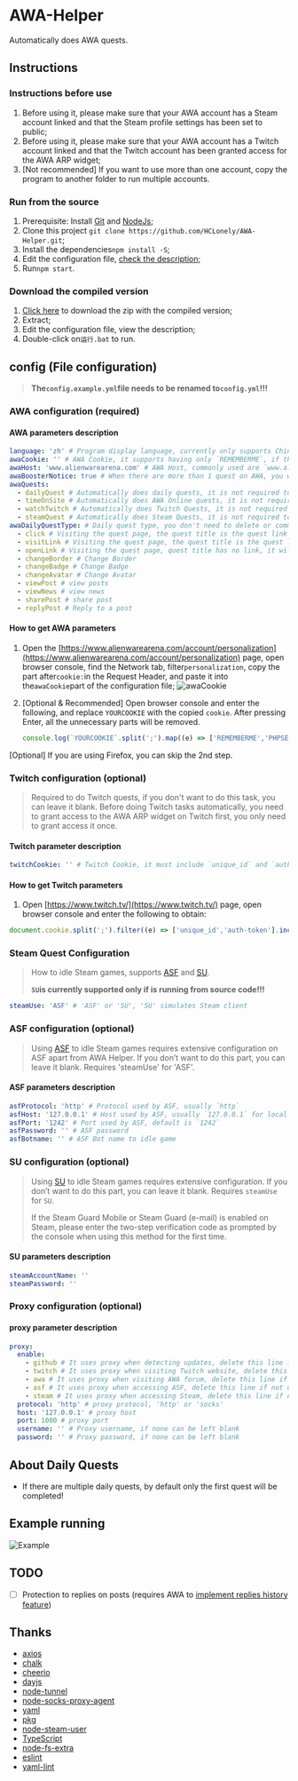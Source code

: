 # AWA-Helper

Automatically does AWA quests.

## Instructions

### Instructions before use

1. Before using it, please make sure that your AWA account has a Steam account linked and that the Steam profile settings has been set to public;
2. Before using it, please make sure that your AWA account has a Twitch account linked and that the Twitch account has been granted access for the AWA ARP widget;
3. [Not recommended] If you want to use more than one account, copy the program to another folder to run multiple accounts.

### Run from the source

1. Prerequisite: Install [Git](https://git-scm.com/downloads) and [NodeJs](https://nodejs.org/zh-cn/download/);
2. Clone this project `git clone https://github.com/HCLonely/AWA-Helper.git`;
3. Install the dependencies`npm install -S`;
4. Edit the configuration file, [check the description](https://github.com/MonolithOrchids/AWA-Helper/new/main#config-file-configuration);
5. Run`npm start`.

### Download the compiled version

1. [Click here](https://github.com/HCLonely/AWA-Helper/releases/latest) to download the zip with the compiled version;
2. Extract;
3. Edit the configuration file, view the description;
4. Double-click on`运行.bat` to run.

## config (File configuration)

> **The`config.example.yml`file needs to be renamed to`config.yml`!!!**

### AWA configuration (required)

#### AWA parameters description

```yml
language: 'zh' # Program display language, currently only supports Chinese (zh)
awaCookie: '' # AWA Cookie, it supports having only `REMEMBERME`, if there is no `REMEMBERME`, then you must have `PHPSESSID` and `sc`, but it will cause an error to get the number of consecutive login days, however it does not affect other functionalities
awaHost: 'www.alienwarearena.com' # AWA Host, commonly used are `www.alienwarearena.com` and `na.alienwarearena.com`, the default doesn't have any problem, there's no need to change it
awaBoosterNotice: true # When there are more than 1 quest on AWA, you will be asked whether or not to activate booster. You need to activate booster manually!!!
awaQuests:
  - dailyQuest # Automatically does daily quests, it is not required to do this quest, delete or comment out this line
  - timeOnSite # Automatically does AWA Online quests, it is not required to do this quest, delete or comment out this line
  - watchTwitch # Automatically does Twitch Quests, it is not required to do this quest, delete or comment out this line
  - steamQuest # Automatically does Steam Quests, it is not required to do this quest, delete or comment out this line
awaDailyQuestType: # Daily quest type, you don't need to delete or comment it out, if you don't need to do daily quests, then delete or comment out the 'dailyQuest' line above
  - click # Visiting the quest page, the quest title is the quest link that you need to click to complete the quest
  - visitLink # Visiting the quest page, the quest title is the quest link that can only be completed by browsing a page
  - openLink # Visiting the quest page, quest title has no link, it will try visiting leaderboards, rewards, marketplace...
  - changeBorder # Change Border
  - changeBadge # Change Badge
  - changeAvatar # Change Avatar
  - viewPost # view posts
  - viewNews # view news
  - sharePost # share post
  - replyPost # Reply to a post
```

#### How to get AWA parameters

1. Open the [https://www.alienwarearena.com/account/personalization](https://www.alienwarearena.com/account/personalization) page, open browser console, find the Network tab, filter`personalization`, copy the part after`cookie:`in the Request Header, and paste it into the`awaCookie`part of the configuration file;
    ![awaCookie](https://github.com/HCLonely/AWA-Helper/raw/main/static/SaMhNF92RY.png)
2. [Optional & Recommended] Open browser console and enter the following, and replace `YOURCOOKIE` with the copied `cookie`. After pressing Enter, all the unnecessary parts will be removed.

    ```javascript
    console.log(`YOURCOOKIE`.split(';').map((e) => ['REMEMBERME','PHPSESSID','sc'].includes(e.trim().split('=')[0]) ? e.trim() : null).filter((e) => e).join(';'));
    ```

[Optional] If you are using Firefox, you can skip the 2nd step.

### Twitch configuration (optional)

> Required to do Twitch quests, if you don't want to do this task, you can leave it blank. Before doing Twitch tasks automatically, you need to grant access to the AWA ARP widget on Twitch first, you only need to grant access it once.

#### Twitch parameter description

```yml
twitchCookie: '' # Twitch Cookie, it must include `unique_id` and `auth-token`
```

#### How to get Twitch parameters

1. Open [https://www.twitch.tv/](https://www.twitch.tv/) page, open browser console and enter the following to obtain:

```javascript
document.cookie.split(';').filter((e) => ['unique_id','auth-token'].includes(e.split('=')[0].trim())).join(';');
```

### Steam Quest Configuration

> How to idle Steam games, supports [ASF](https://github.com/JustArchiNET/ArchiSteamFarm) and [SU](https://github.com/DoctorMcKay/node-steam-user).
>
> **`SU`is currently supported only if is running from source code!!!**

```yml
steamUse: 'ASF' # 'ASF' or 'SU', 'SU' simulates Steam client
```

### ASF configuration (optional)

> Using [ASF](https://github.com/JustArchiNET/ArchiSteamFarm) to idle Steam games requires extensive configuration on ASF apart from AWA Helper. If you don’t want to do this part, you can leave it blank. Requires 'steamUse' for 'ASF'.

#### ASF parameters description

```yml
asfProtocol: 'http' # Protocol used by ASF, usually `http`
asfHost: '127.0.0.1' # Host used by ASF, usually `127.0.0.1` for local operation
asfPort: '1242' # Port used by ASF, default is `1242`
asfPassword: '' # ASF password
asfBotname: '' # ASF Bot name to idle game
```

### SU configuration (optional)

> Using [SU](https://github.com/DoctorMcKay/node-steam-user) to idle Steam games requires extensive configuration. If you don’t want to do this part, you can leave it blank. Requires `steamUse` for `SU`.
>
> If the Steam Guard Mobile or Steam Guard (e-mail) is enabled on Steam, please enter the two-step verification code as prompted by the console when using this method for the first time.

#### SU parameters description

```yml
steamAccountName: ''
steamPassword: ''
```

### Proxy configuration (optional)

#### proxy parameter description

```yml
proxy:
  enable:
    - github # It uses proxy when detecting updates, delete this line if not used
    - twitch # It uses proxy when visiting Twitch website, delete this line if not used
    - awa # It uses proxy when visiting AWA forum, delete this line if not used
    - asf # It uses proxy when accessing ASF, delete this line if not used
    - steam # It uses proxy when accessing Steam, delete this line if not used
  protocol: 'http' # proxy protocol, 'http' or 'socks'
  host: '127.0.0.1' # proxy host
  port: 1080 # proxy port
  username: '' # Proxy username, if none can be left blank
  password: '' # Proxy password, if none can be left blank
```

## About Daily Quests

- If there are multiple daily quests, by default only the first quest will be completed!

## Example running

![Example](https://github.com/HCLonely/AWA-Helper/raw/main/static/NORmcaCfEA.png)

## TODO

- [ ] Protection to replies on posts (requires AWA to [implement replies history feature](https://www.alienwarearena.com/ucf/show/2163377))

## Thanks

- [axios](https://github.com/axios/axios)
- [chalk](https://github.com/chalk/chalk)
- [cheerio](https://github.com/cheeriojs/cheerio)
- [dayjs](https://github.com/iamkun/dayjs)
- [node-tunnel](https://github.com/koichik/node-tunnel)
- [node-socks-proxy-agent](https://github.com/TooTallNate/node-socks-proxy-agent)
- [yaml](https://github.com/eemeli/yaml)
- [pkg](https://github.com/vercel/pkg)
- [node-steam-user](https://github.com/DoctorMcKay/node-steam-user)
- [TypeScript](https://github.com/Microsoft/TypeScript)
- [node-fs-extra](https://github.com/jprichardson/node-fs-extra)
- [eslint](https://github.com/eslint/eslint)
- [yaml-lint](https://github.com/rasshofer/yaml-lint)
